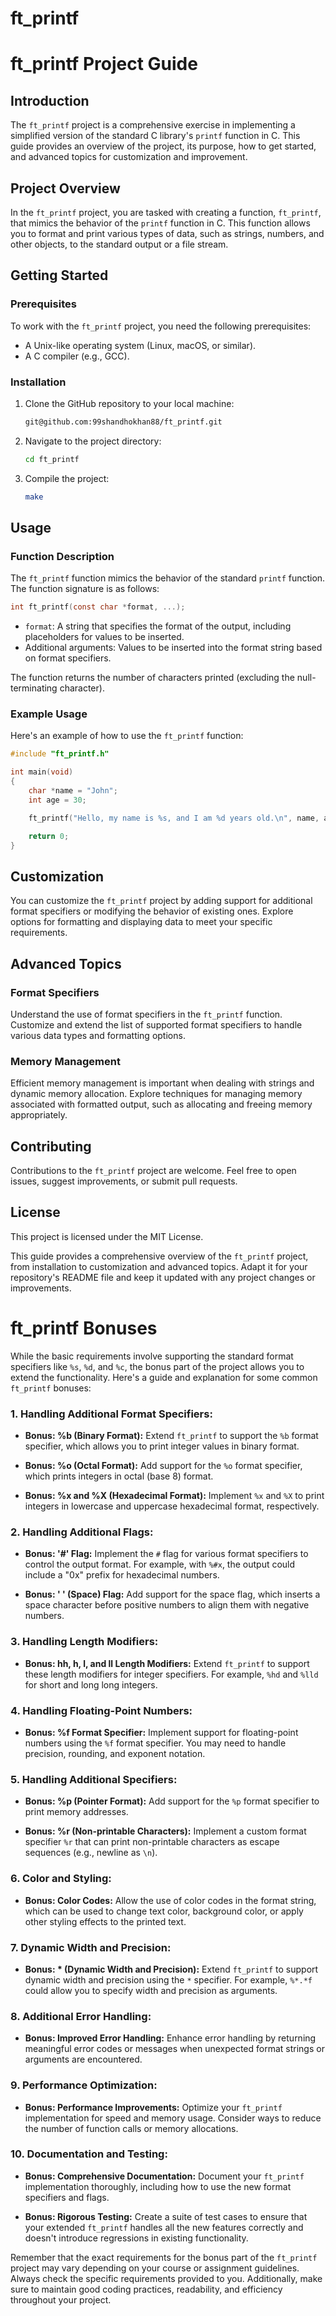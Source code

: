 # ft_printf

# ft_printf Project Guide

## Introduction

The `ft_printf` project is a comprehensive exercise in implementing a simplified version of the standard C library's `printf` function in C. This guide provides an overview of the project, its purpose, how to get started, and advanced topics for customization and improvement.

## Project Overview

In the `ft_printf` project, you are tasked with creating a function, `ft_printf`, that mimics the behavior of the `printf` function in C. This function allows you to format and print various types of data, such as strings, numbers, and other objects, to the standard output or a file stream.

## Getting Started

### Prerequisites

To work with the `ft_printf` project, you need the following prerequisites:

- A Unix-like operating system (Linux, macOS, or similar).
- A C compiler (e.g., GCC).

### Installation

1. Clone the GitHub repository to your local machine:

   ```bash
   git@github.com:99shandhokhan88/ft_printf.git
   ```

2. Navigate to the project directory:

   ```bash
   cd ft_printf
   ```

3. Compile the project:

   ```bash
   make
   ```

## Usage

### Function Description

The `ft_printf` function mimics the behavior of the standard `printf` function. The function signature is as follows:

```c
int ft_printf(const char *format, ...);
```

- `format`: A string that specifies the format of the output, including placeholders for values to be inserted.
- Additional arguments: Values to be inserted into the format string based on format specifiers.

The function returns the number of characters printed (excluding the null-terminating character).

### Example Usage

Here's an example of how to use the `ft_printf` function:

```c
#include "ft_printf.h"

int main(void)
{
    char *name = "John";
    int age = 30;

    ft_printf("Hello, my name is %s, and I am %d years old.\n", name, age);

    return 0;
}
```

## Customization

You can customize the `ft_printf` project by adding support for additional format specifiers or modifying the behavior of existing ones. Explore options for formatting and displaying data to meet your specific requirements.

## Advanced Topics

### Format Specifiers

Understand the use of format specifiers in the `ft_printf` function. Customize and extend the list of supported format specifiers to handle various data types and formatting options.

### Memory Management

Efficient memory management is important when dealing with strings and dynamic memory allocation. Explore techniques for managing memory associated with formatted output, such as allocating and freeing memory appropriately.

## Contributing

Contributions to the `ft_printf` project are welcome. Feel free to open issues, suggest improvements, or submit pull requests.

## License

This project is licensed under the MIT License.

This guide provides a comprehensive overview of the `ft_printf` project, from installation to customization and advanced topics. Adapt it for your repository's README file and keep it updated with any project changes or improvements.




# ft_printf Bonuses

While the basic requirements involve supporting the standard format specifiers like `%s`, `%d`, and `%c`, the bonus part of the project allows you to extend the functionality. Here's a guide and explanation for some common `ft_printf` bonuses:

### 1. **Handling Additional Format Specifiers:**

   - **Bonus: %b (Binary Format):** Extend `ft_printf` to support the `%b` format specifier, which allows you to print integer values in binary format.

   - **Bonus: %o (Octal Format):** Add support for the `%o` format specifier, which prints integers in octal (base 8) format.

   - **Bonus: %x and %X (Hexadecimal Format):** Implement `%x` and `%X` to print integers in lowercase and uppercase hexadecimal format, respectively.

### 2. **Handling Additional Flags:**

   - **Bonus: '#' Flag:** Implement the `#` flag for various format specifiers to control the output format. For example, with `%#x`, the output could include a "0x" prefix for hexadecimal numbers.

   - **Bonus: ' ' (Space) Flag:** Add support for the space flag, which inserts a space character before positive numbers to align them with negative numbers.

### 3. **Handling Length Modifiers:**

   - **Bonus: hh, h, l, and ll Length Modifiers:** Extend `ft_printf` to support these length modifiers for integer specifiers. For example, `%hd` and `%lld` for short and long long integers.

### 4. **Handling Floating-Point Numbers:**

   - **Bonus: %f Format Specifier:** Implement support for floating-point numbers using the `%f` format specifier. You may need to handle precision, rounding, and exponent notation.

### 5. **Handling Additional Specifiers:**

   - **Bonus: %p (Pointer Format):** Add support for the `%p` format specifier to print memory addresses.

   - **Bonus: %r (Non-printable Characters):** Implement a custom format specifier `%r` that can print non-printable characters as escape sequences (e.g., newline as `\n`).

### 6. **Color and Styling:**

   - **Bonus: Color Codes:** Allow the use of color codes in the format string, which can be used to change text color, background color, or apply other styling effects to the printed text.

### 7. **Dynamic Width and Precision:**

   - **Bonus: * (Dynamic Width and Precision):** Extend `ft_printf` to support dynamic width and precision using the `*` specifier. For example, `%*.*f` could allow you to specify width and precision as arguments.

### 8. **Additional Error Handling:**

   - **Bonus: Improved Error Handling:** Enhance error handling by returning meaningful error codes or messages when unexpected format strings or arguments are encountered.

### 9. **Performance Optimization:**

   - **Bonus: Performance Improvements:** Optimize your `ft_printf` implementation for speed and memory usage. Consider ways to reduce the number of function calls or memory allocations.

### 10. **Documentation and Testing:**

   - **Bonus: Comprehensive Documentation:** Document your `ft_printf` implementation thoroughly, including how to use the new format specifiers and flags.

   - **Bonus: Rigorous Testing:** Create a suite of test cases to ensure that your extended `ft_printf` handles all the new features correctly and doesn't introduce regressions in existing functionality.

Remember that the exact requirements for the bonus part of the `ft_printf` project may vary depending on your course or assignment guidelines. Always check the specific requirements provided to you. Additionally, make sure to maintain good coding practices, readability, and efficiency throughout your project.
